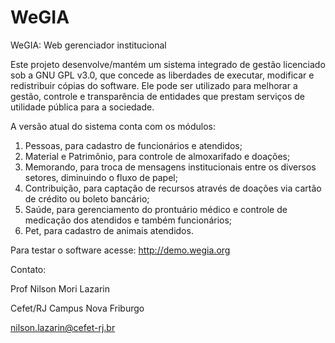 # WeGIA
WeGIA: Web gerenciador institucional

Este projeto desenvolve/mantém um sistema integrado de gestão licenciado sob a GNU GPL v3.0, que concede as liberdades de executar, modificar e redistribuir cópias do software. Ele pode ser utilizado para melhorar a gestão, controle e transparência de entidades que prestam serviços de utilidade pública para a sociedade. 

A versão atual do sistema conta com os módulos: 
1) Pessoas, para cadastro de funcionários e atendidos; 
2) Material e Patrimônio, para controle de almoxarifado e doações; 
3) Memorando, para troca de mensagens institucionais entre os diversos setores, diminuindo o fluxo de papel; 
4) Contribuição, para captação de recursos através de doações via cartão de crédito ou boleto bancário;
5) Saúde, para gerenciamento do prontuário médico e controle de medicação dos atendidos e também funcionários;
6) Pet, para cadastro de animais atendidos.

Para testar o software acesse: http://demo.wegia.org

Contato:

Prof Nilson Mori Lazarin

Cefet/RJ Campus Nova Friburgo

nilson.lazarin@cefet-rj.br
